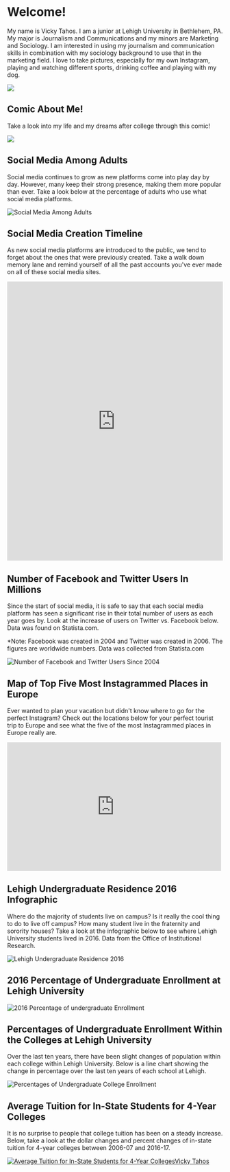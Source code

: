 # Welcome!

My name is Vicky Tahos. I am a junior at Lehigh University in Bethlehem, PA. My major is Journalism and Communications and my minors are Marketing and Sociology. I am interested in using my journalism and communication skills in combination with my sociology background to use that in the marketing field. I love to take pictures, especially for my own Instagram, playing and watching different sports, drinking coffee and playing with my dog.

![](https://github.com/VickyTahos/VickyTahos.github.io/blob/master/DSC_0352.jpg?raw=true)

## Comic About Me!

Take a look into my life and my dreams after college through this comic!

![](https://github.com/VickyTahos/VickyTahos.github.io/blob/master/Screen%20Shot%202017-10-09%20at%2011.25.26%20AM.png?raw=true)




## Social Media Among Adults

Social media continues to grow as new platforms come into play day by day. However, many keep their strong presence, making them more popular than ever. Take a look below at the percentage of adults who use what social media platforms.

![Social Media Among Adults](https://github.com/VickyTahos/VickyTahos.github.io/blob/master/Popular%20Social%20Media%20Platform.png?raw=true)




## Social Media Creation Timeline
As new social media platforms are introduced to the public, we tend to forget about the ones that were previously created. Take a walk down memory lane and remind yourself of all the past accounts you've ever made on all of these social media sites.

<iframe src='https://cdn.knightlab.com/libs/timeline3/latest/embed/index.html?source=1QKIMNjojfy2aBt8nVYx8NEillxwi4QY127DxLa_w2KE&font=Default&lang=en&initial_zoom=2&height=650' width='100%' height='650' webkitallowfullscreen mozallowfullscreen allowfullscreen frameborder='0'></iframe>




## Number of Facebook and Twitter Users In Millions
Since the start of social media, it is safe to say that each social media platform has seen a significant rise in their total number of users as each year goes by. Look at the increase of users on Twitter vs. Facebook below. Data was found on Statista.com.

*Note: Facebook was created in 2004 and Twitter was created in 2006. The figures are worldwide numbers. Data was collected from Statista.com

![Number of Facebook and Twitter Users Since 2004](https://github.com/VickyTahos/VickyTahos.github.io/blob/master/NumberofUsersforFacebookandTwitterInMillions.png?raw=true)




## Map of Top Five Most Instagrammed Places in Europe
Ever wanted to plan your vacation but didn't know where to go for the perfect Instagram? Check out the locations below for your perfect tourist trip to Europe and see what the five of the most Instagrammed places in Europe really are.

<iframe width="500" height="300" scrolling="no" frameborder="no" src="https://fusiontables.google.com/embedviz?q=select+col1+from+1u379AGOMbj6feSxS7F8NJASHfAlIi9gT3bH3qKVT&amp;viz=MAP&amp;h=false&amp;lat=45.135135498326555&amp;lng=11.802906200000052&amp;t=1&amp;z=4&amp;l=col1&amp;y=2&amp;tmplt=2&amp;hml=ONE_COL_LAT_LNG"></iframe>




## Lehigh Undergraduate Residence 2016 Infographic 

Where do the majority of students live on campus? Is it really the cool thing to do to live off campus? How many student live in the fraternity and sorority houses? Take a look at the infographic below to see where Lehigh University students lived in 2016. Data from the Office of Institutional Research.

![Lehigh Undergraduate Residence 2016](https://github.com/VickyTahos/VickyTahos.github.io/blob/master/Lehigh%20Undergrad%20Residence.png?raw=true)




## 2016 Percentage of Undergraduate Enrollment at Lehigh University
![2016 Percentage of undergraduate Enrollment](https://github.com/VickyTahos/VickyTahos.github.io/blob/master/2016PercentofUndergraduateEnrollment.png?raw=true)
    
  
  
  
## Percentages of Undergraduate Enrollment Within the Colleges at Lehigh University 
Over the last ten years, there have been slight changes of population within each college within Lehigh University. Below is a line chart showing the change in percentage over the last ten years of each school at Lehigh.

![Percentages of Undergraduate College Enrollment](https://github.com/VickyTahos/VickyTahos.github.io/blob/master/PercentagesofUndergraduateEnrollmentinEachCollege.png?raw=true)




## Average Tuition for In-State Students for 4-Year Colleges
It is no surprise to people that college tuition has been on a steady increase. Below, take a look at the dollar changes and percent changes of in-state tuition for 4-year colleges between 2006-07 and 2016-17.


<html>
  <div class='tableauPlaceholder' id='viz1507130570041' style='position: relative'><noscript><a href='#'><img alt='Average  Tuition for In-State Students for 4-Year CollegesVicky Tahos ' src='https:&#47;&#47;public.tableau.com&#47;static&#47;images&#47;Av&#47;AverageTuitionforIn-StateStudentsfor4-YearColleges&#47;Story1&#47;1_rss.png' style='border: none' /></a></noscript><object class='tableauViz'  style='display:none;'><param name='host_url' value='https%3A%2F%2Fpublic.tableau.com%2F' /> <param name='embed_code_version' value='2' /> <param name='site_root' value='' /><param name='name' value='AverageTuitionforIn-StateStudentsfor4-YearColleges&#47;Story1' /><param name='tabs' value='no' /><param name='toolbar' value='yes' /><param name='static_image' value='https:&#47;&#47;public.tableau.com&#47;static&#47;images&#47;Av&#47;AverageTuitionforIn-StateStudentsfor4-YearColleges&#47;Story1&#47;1.png' /> <param name='animate_transition' value='yes' /><param name='display_static_image' value='yes' /><param name='display_spinner' value='yes' /><param name='display_overlay' value='yes' /><param name='display_count' value='yes' /><param name='filter' value='publish=yes' /></object></div>                <script type='text/javascript'>                    var divElement = document.getElementById('viz1507130570041');                    var vizElement = divElement.getElementsByTagName('object')[0];                    vizElement.style.width='1016px';vizElement.style.height='1024px';                    var scriptElement = document.createElement('script');                    scriptElement.src = 'https://public.tableau.com/javascripts/api/viz_v1.js';                    vizElement.parentNode.insertBefore(scriptElement, vizElement);                </script>
  </html>
